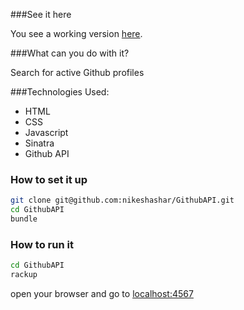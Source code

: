 
###See it here

You see a working version [here](http://mygithubapi.herokuapp.com/).


###What can you do with it?
 
Search for active Github profiles


###Technologies Used:

  + HTML
  + CSS
  + Javascript
  + Sinatra
  + Github API
  
### How to set it up

```sh
git clone git@github.com:nikeshashar/GithubAPI.git
cd GithubAPI
bundle
```

### How to run it

```sh
cd GithubAPI
rackup
```

open your browser and go to [localhost:4567](http://localhost:4567)
